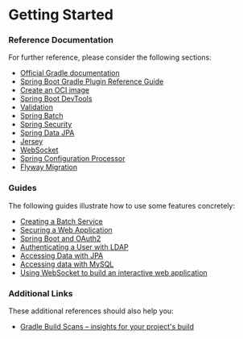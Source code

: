 # Getting Started

### Reference Documentation

For further reference, please consider the following sections:

* [Official Gradle documentation](https://docs.gradle.org)
* [Spring Boot Gradle Plugin Reference Guide](https://docs.spring.io/spring-boot/docs/2.5.6/gradle-plugin/reference/html/)
* [Create an OCI image](https://docs.spring.io/spring-boot/docs/2.5.6/gradle-plugin/reference/html/#build-image)
* [Spring Boot DevTools](https://docs.spring.io/spring-boot/docs/2.5.6/reference/htmlsingle/#using-boot-devtools)
* [Validation](https://docs.spring.io/spring-boot/docs/2.5.6/reference/htmlsingle/#boot-features-validation)
* [Spring Batch](https://docs.spring.io/spring-boot/docs/2.5.6/reference/htmlsingle/#howto-batch-applications)
* [Spring Security](https://docs.spring.io/spring-boot/docs/2.5.6/reference/htmlsingle/#boot-features-security)
* [Spring Data JPA](https://docs.spring.io/spring-boot/docs/2.5.6/reference/htmlsingle/#boot-features-jpa-and-spring-data)
* [Jersey](https://docs.spring.io/spring-boot/docs/2.5.6/reference/htmlsingle/#boot-features-jersey)
* [WebSocket](https://docs.spring.io/spring-boot/docs/2.5.6/reference/htmlsingle/#boot-features-websockets)
* [Spring Configuration Processor](https://docs.spring.io/spring-boot/docs/2.5.6/reference/htmlsingle/#configuration-metadata-annotation-processor)
* [Flyway Migration](https://docs.spring.io/spring-boot/docs/2.5.6/reference/htmlsingle/#howto-execute-flyway-database-migrations-on-startup)

### Guides

The following guides illustrate how to use some features concretely:

* [Creating a Batch Service](https://spring.io/guides/gs/batch-processing/)
* [Securing a Web Application](https://spring.io/guides/gs/securing-web/)
* [Spring Boot and OAuth2](https://spring.io/guides/tutorials/spring-boot-oauth2/)
* [Authenticating a User with LDAP](https://spring.io/guides/gs/authenticating-ldap/)
* [Accessing Data with JPA](https://spring.io/guides/gs/accessing-data-jpa/)
* [Accessing data with MySQL](https://spring.io/guides/gs/accessing-data-mysql/)
* [Using WebSocket to build an interactive web application](https://spring.io/guides/gs/messaging-stomp-websocket/)

### Additional Links

These additional references should also help you:

* [Gradle Build Scans – insights for your project's build](https://scans.gradle.com#gradle)

